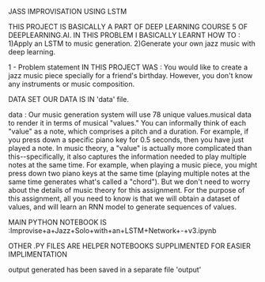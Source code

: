 JASS IMPROVISATION USING LSTM

THIS PROJECT IS BASICALLY A PART OF DEEP LEARNING COURSE 5 OF DEEPLEARNING.AI. IN THIS PROBLEM I BASICALLY LEARNT HOW TO :
1)Apply an LSTM to music generation.
2)Generate your own jazz music with deep learning.

1 - Problem statement IN THIS PROJECT WAS :
You would like to create a jazz music piece specially for a friend's birthday. However, you don't know any instruments or music composition.

DATA SET OUR DATA IS IN 'data' file.

   data : Our music generation system will use 78 unique values.musical data to render it in terms of musical "values." You can informally think of each "value" as a note, which comprises a pitch and a duration. For example, if you press down a specific piano key for 0.5 seconds, then you have just played a note. In music theory, a "value" is actually more complicated than this--specifically, it also captures the information needed to play multiple notes at the same time. For example, when playing a music piece, you might press down two piano keys at the same time (playing multiple notes at the same time generates what's called a "chord"). But we don't need to worry about the details of music theory for this assignment. For the purpose of this assignment, all you need to know is that we will obtain a dataset of values, and will learn an RNN model to generate sequences of values.


MAIN PYTHON NOTEBOOK IS :Improvise+a+Jazz+Solo+with+an+LSTM+Network+-+v3.ipynb

OTHER .PY FILES ARE HELPER NOTEBOOKS SUPPLIMENTED FOR EASIER IMPLIMENTATION 

output generated has been saved in a separate file 'output'
